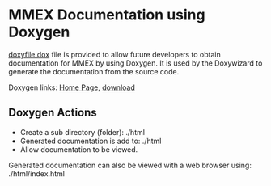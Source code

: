 MMEX Documentation using Doxygen
================================

[doxyfile.dox] file is provided to allow future developers to obtain
documentation for MMEX by using Doxygen. It is used by the Doxywizard
to generate the documentation from the source code.


Doxygen links: [Home Page], [download]


Doxygen Actions
---------------
+ Create a sub directory (folder): ./html
+ Generated documentation is add to: ./html
+ Allow documentation to be viewed.

Generated documentation can also be viewed with a web browser using: ./html/index.html

[doxyfile.dox]: doxyfile.dox
[Home Page]: http://www.stack.nl/~dimitri/doxygen/index.html
[download]: http://www.stack.nl/~dimitri/doxygen/download.html